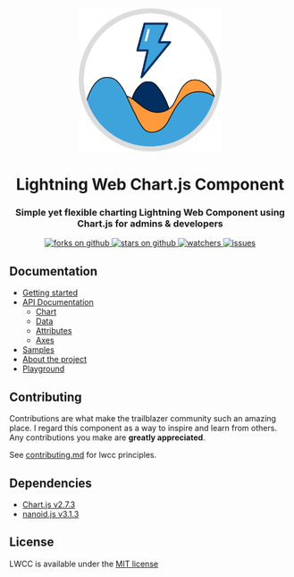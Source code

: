 <div align="center">
	<img src="assets/images/lwcc_logo.png" width="256">
	<h1>Lightning Web Chart.js Component</h1>
</div>
	
<div align="center">
	<h3>Simple yet flexible charting Lightning Web Component using Chart.js for admins & developers</h3>
	<a href="https://github.com/SalesforceLabs/LightningWebChartJS/network/members">
    		<img alt="forks on github"
		src="https://img.shields.io/github/forks/SalesforceLabs/LightningWebChartJS?style=flat-square&logoColor=blue">
  	</a>
  	<a href="https://github.com/SalesforceLabs/LightningWebChartJS/stargazers">
    		<img alt="stars on github"
		src="https://img.shields.io/github/stars/SalesforceLabs/LightningWebChartJS?style=flat-square">
  	</a>
  	<a href="https://github.com/SalesforceLabs/LightningWebChartJS/watchers">
    		<img alt="watchers"
		src="https://img.shields.io/github/watchers/SalesforceLabs/LightningWebChartJS?style=flat-square">
  	</a>
  	<a href="https://github.com/SalesforceLabs/LightningWebChartJS/issues">
    		<img alt="issues"
		src="https://img.shields.io/github/issues-raw/SalesforceLabs/LightningWebChartJS?style=flat-square">
  	</a>
</div>

## Documentation

- [Getting started](https://salesforcelabs.github.io/LightningWebChartJS/)
- [API Documentation](https://salesforcelabs.github.io/LightningWebChartJS/docs/api.html)
  - [Chart](https://salesforcelabs.github.io/LightningWebChartJS/docs/api/chart.html)
  - [Data](https://salesforcelabs.github.io/LightningWebChartJS/docs/api/data.html)
  - [Attributes](https://salesforcelabs.github.io/LightningWebChartJS/docs/api/attributes.html)
  - [Axes](https://salesforcelabs.github.io/LightningWebChartJS/docs/api/axes.html)
- [Samples](https://salesforcelabs.github.io/LightningWebChartJS/docs/general/samples.html)
- [About the project](https://salesforcelabs.github.io/LightningWebChartJS/docs/general/about.html)
- [Playground](https://salesforcelabs.github.io/LightningWebChartJS/docs/general/playground.html)

## Contributing

Contributions are what make the trailblazer community such an amazing place. I regard this component as a way to inspire and learn from others. Any contributions you make are **greatly appreciated**.

See [contributing.md](/CONTRIBUTING.md) for lwcc principles.

## Dependencies

- [Chart.js v2.7.3](https://www.chartjs.org/)
- [nanoid.js v3.1.3](https://github.com/ai/nanoid)

## License

LWCC is available under the [MIT license](LICENSE.md)
